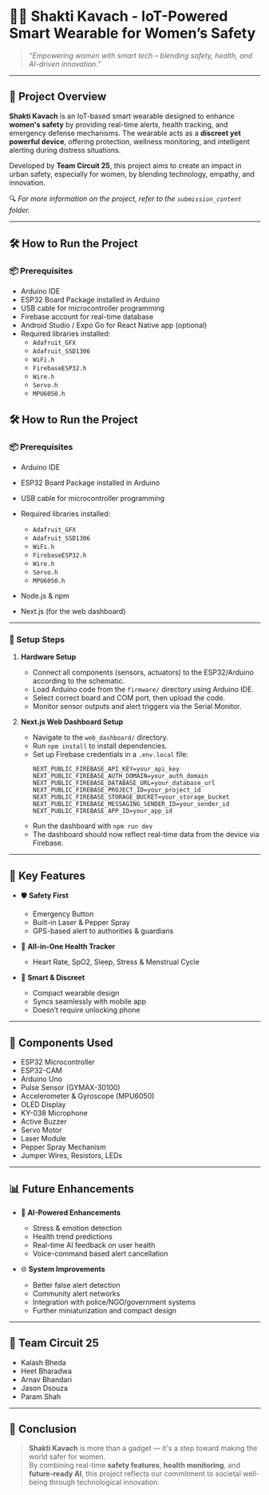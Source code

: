 # 💪🏼 Shakti Kavach - IoT-Powered Smart Wearable for Women’s Safety

> *“Empowering women with smart tech – blending safety, health, and AI-driven innovation.”*

---

## 📌 Project Overview

**Shakti Kavach** is an IoT-based smart wearable designed to enhance **women's safety** by providing real-time alerts, health tracking, and emergency defense mechanisms. The wearable acts as a **discreet yet powerful device**, offering protection, wellness monitoring, and intelligent alerting during distress situations.

Developed by **Team Circuit 25**, this project aims to create an impact in urban safety, especially for women, by blending technology, empathy, and innovation.

🔍 *For more information on the project, refer to the `submission_content` folder.*

---

## 🛠️ How to Run the Project

### 📦 Prerequisites

- Arduino IDE  
- ESP32 Board Package installed in Arduino  
- USB cable for microcontroller programming  
- Firebase account for real-time database  
- Android Studio / Expo Go for React Native app (optional)  
- Required libraries installed:
  - `Adafruit_GFX`
  - `Adafruit_SSD1306`
  - `WiFi.h`
  - `FirebaseESP32.h`
  - `Wire.h`
  - `Servo.h`
  - `MPU6050.h`

## 🛠️ How to Run the Project

### 📦 Prerequisites

- Arduino IDE  
- ESP32 Board Package installed in Arduino  
- USB cable for microcontroller programming  
- Required libraries installed:
  - `Adafruit_GFX`
  - `Adafruit_SSD1306`
  - `WiFi.h`
  - `FirebaseESP32.h`
  - `Wire.h`
  - `Servo.h`
  - `MPU6050.h`

- Node.js & npm  
- Next.js (for the web dashboard)

---

### 🚀 Setup Steps

1. **Hardware Setup**  
   - Connect all components (sensors, actuators) to the ESP32/Arduino according to the schematic.  
   - Load Arduino code from the `firmware/` directory using Arduino IDE.  
   - Select correct board and COM port, then upload the code.  
   - Monitor sensor outputs and alert triggers via the Serial Monitor.

2. **Next.js Web Dashboard Setup**  
   - Navigate to the `web_dashboard/` directory.  
   - Run `npm install` to install dependencies.  
   - Set up Firebase credentials in a `.env.local` file:  
     ```
     NEXT_PUBLIC_FIREBASE_API_KEY=your_api_key
     NEXT_PUBLIC_FIREBASE_AUTH_DOMAIN=your_auth_domain
     NEXT_PUBLIC_FIREBASE_DATABASE_URL=your_database_url
     NEXT_PUBLIC_FIREBASE_PROJECT_ID=your_project_id
     NEXT_PUBLIC_FIREBASE_STORAGE_BUCKET=your_storage_bucket
     NEXT_PUBLIC_FIREBASE_MESSAGING_SENDER_ID=your_sender_id
     NEXT_PUBLIC_FIREBASE_APP_ID=your_app_id
     ```
   - Run the dashboard with `npm run dev`  
   - The dashboard should now reflect real-time data from the device via Firebase.

---

## 🚀 Key Features

- 🛡️ **Safety First**  
  - Emergency Button  
  - Built-in Laser & Pepper Spray  
  - GPS-based alert to authorities & guardians  

- 💓 **All-in-One Health Tracker**  
  - Heart Rate, SpO2, Sleep, Stress & Menstrual Cycle  

- 📱 **Smart & Discreet**  
  - Compact wearable design  
  - Syncs seamlessly with mobile app  
  - Doesn’t require unlocking phone  

---

## 📐 Components Used

- ESP32 Microcontroller  
- ESP32-CAM  
- Arduino Uno  
- Pulse Sensor (GYMAX-30100)  
- Accelerometer & Gyroscope (MPU6050)  
- OLED Display  
- KY-038 Microphone  
- Active Buzzer  
- Servo Motor  
- Laser Module  
- Pepper Spray Mechanism  
- Jumper Wires, Resistors, LEDs  

---

## 📊 Future Enhancements

- 🤖 **AI-Powered Enhancements**  
  - Stress & emotion detection  
  - Health trend predictions  
  - Real-time AI feedback on user health  
  - Voice-command based alert cancellation  

- 🌐 **System Improvements**  
  - Better false alert detection  
  - Community alert networks  
  - Integration with police/NGO/government systems  
  - Further miniaturization and compact design  

---

## 👥 Team Circuit 25

- Kalash Bheda  
- Heet Bharadwa  
- Arnav Bhandari  
- Jason Dsouza  
- Param Shah  

---

## 🧠 Conclusion

> **Shakti Kavach** is more than a gadget — it's a step toward making the world safer for women.  
By combining real-time **safety features**, **health monitoring**, and **future-ready AI**, this project reflects our commitment to societal well-being through technological innovation.
